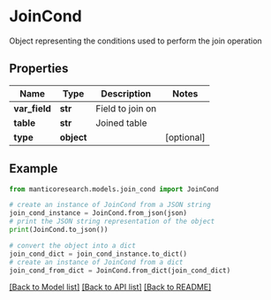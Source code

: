 # JoinCond

Object representing the conditions used to perform the join operation

## Properties

Name | Type | Description | Notes
------------ | ------------- | ------------- | -------------
**var_field** | **str** | Field to join on | 
**table** | **str** | Joined table | 
**type** | **object** |  | [optional] 

## Example

```python
from manticoresearch.models.join_cond import JoinCond

# create an instance of JoinCond from a JSON string
join_cond_instance = JoinCond.from_json(json)
# print the JSON string representation of the object
print(JoinCond.to_json())

# convert the object into a dict
join_cond_dict = join_cond_instance.to_dict()
# create an instance of JoinCond from a dict
join_cond_from_dict = JoinCond.from_dict(join_cond_dict)
```
[[Back to Model list]](../README.md#documentation-for-models) [[Back to API list]](../README.md#documentation-for-api-endpoints) [[Back to README]](../README.md)


